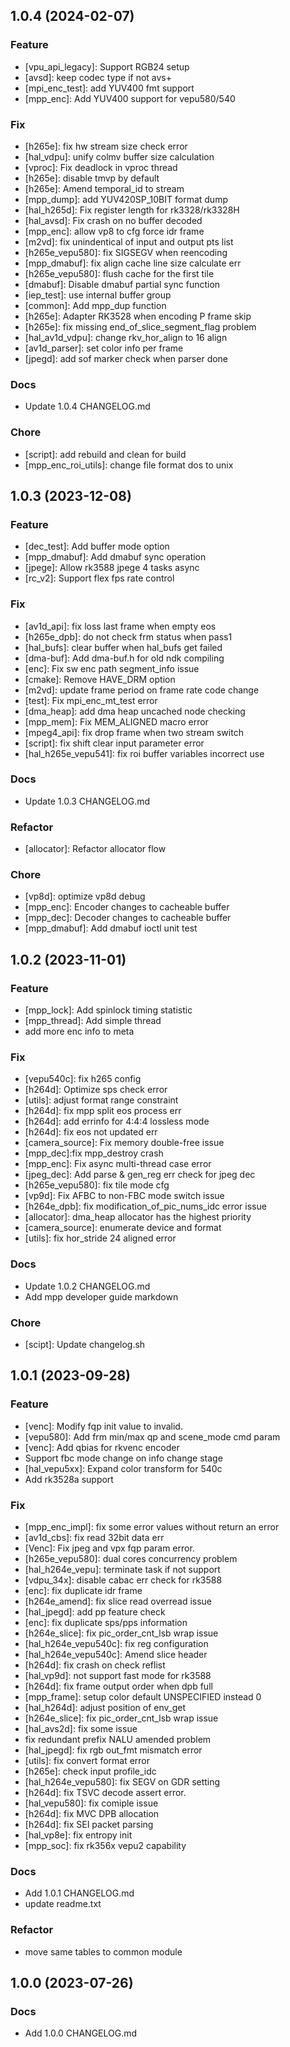 ## 1.0.4 (2024-02-07)
### Feature
- [vpu_api_legacy]: Support RGB24 setup
- [avsd]: keep codec type if not avs+
- [mpi_enc_test]: add YUV400 fmt support
- [mpp_enc]: Add YUV400 support for vepu580/540

### Fix
- [h265e]: fix hw stream size check error
- [hal_vdpu]: unify colmv buffer size calculation
- [vproc]: Fix deadlock in vproc thread
- [h265e]: disable tmvp by default
- [h265e]: Amend temporal_id to stream
- [mpp_dump]: add YUV420SP_10BIT format dump
- [hal_h265d]: Fix register length for rk3328/rk3328H
- [hal_avsd]: Fix crash on no buffer decoded
- [mpp_enc]: allow vp8 to cfg force idr frame
- [m2vd]: fix unindentical of input and output pts list
- [h265e_vepu580]: fix SIGSEGV when reencoding
- [mpp_dmabuf]: fix align cache line size calculate err
- [h265e_vepu580]: flush cache for the first tile
- [dmabuf]: Disable dmabuf partial sync function
- [iep_test]: use internal buffer group
- [common]: Add mpp_dup function
- [h265e]: Adapter RK3528 when encoding P frame skip
- [h265e]: fix missing end_of_slice_segment_flag problem
- [hal_av1d_vdpu]: change rkv_hor_align to 16 align
- [av1d_parser]: set color info per frame
- [jpegd]: add sof marker check when parser done

### Docs
- Update 1.0.4 CHANGELOG.md

### Chore
- [script]: add rebuild and clean for build
- [mpp_enc_roi_utils]: change file format dos to unix

## 1.0.3 (2023-12-08)
### Feature
- [dec_test]: Add buffer mode option
- [mpp_dmabuf]: Add dmabuf sync operation
- [jpege]: Allow rk3588 jpege 4 tasks async
- [rc_v2]: Support flex fps rate control

### Fix
- [av1d_api]: fix loss last frame when empty eos
- [h265e_dpb]: do not check frm status when pass1
- [hal_bufs]: clear buffer when hal_bufs get failed
- [dma-buf]: Add dma-buf.h for old ndk compiling
- [enc]: Fix sw enc path segment_info issue
- [cmake]: Remove HAVE_DRM option
- [m2vd]: update frame period on frame rate code change
- [test]: Fix mpi_enc_mt_test error
- [dma_heap]: add dma heap uncached node checking
- [mpp_mem]: Fix MEM_ALIGNED macro error
- [mpeg4_api]: fix drop frame when two stream switch
- [script]: fix shift clear input parameter error
- [hal_h265e_vepu541]: fix roi buffer variables incorrect use

### Docs
- Update 1.0.3 CHANGELOG.md

### Refactor
- [allocator]: Refactor allocator flow

### Chore
- [vp8d]: optimize vp8d debug
- [mpp_enc]: Encoder changes to cacheable buffer
- [mpp_dec]: Decoder changes to cacheable buffer
- [mpp_dmabuf]: Add dmabuf ioctl unit test

## 1.0.2 (2023-11-01)
### Feature
- [mpp_lock]: Add spinlock timing statistic
- [mpp_thread]: Add simple thread
- add more enc info to meta

### Fix
- [vepu540c]: fix h265 config
- [h264d]: Optimize sps check error
- [utils]: adjust format range constraint
- [h264d]: fix mpp split eos process err
- [h264d]: add errinfo for 4:4:4 lossless mode
- [h264d]: fix eos not updated err
- [camera_source]: Fix memory double-free issue
- [mpp_dec]:fix mpp_destroy crash
- [mpp_enc]: Fix async multi-thread case error
- [jpeg_dec]: Add parse & gen_reg err check for jpeg dec
- [h265e_vepu580]: fix tile mode cfg
- [vp9d]: Fix AFBC to non-FBC mode switch issue
- [h264e_dpb]: fix modification_of_pic_nums_idc error issue
- [allocator]: dma_heap allocator has the highest priority
- [camera_source]: enumerate device and format
- [utils]: fix hor_stride 24 aligned error

### Docs
- Update 1.0.2 CHANGELOG.md
- Add mpp developer guide markdown

### Chore
- [scipt]: Update changelog.sh

## 1.0.1 (2023-09-28)
### Feature
- [venc]: Modify fqp init value to invalid.
- [vepu580]: Add frm min/max qp and scene_mode cmd param
- [venc]: Add qbias for rkvenc encoder
- Support fbc mode change on info change stage
- [hal_vepu5xx]: Expand color transform for 540c
- Add rk3528a support

### Fix
- [mpp_enc_impl]: fix some error values without return an error
- [av1d_cbs]: fix read 32bit data err
- [Venc]: Fix jpeg and vpx fqp param error.
- [h265e_vepu580]: dual cores concurrency problem
- [hal_h264e_vepu]: terminate task if not support
- [vdpu_34x]: disable cabac err check for rk3588
- [enc]: fix duplicate idr frame
- [h264e_amend]: fix slice read overread issue
- [hal_jpegd]: add pp feature check
- [enc]: fix duplicate sps/pps information
- [h264e_slice]: fix pic_order_cnt_lsb wrap issue
- [hal_h264e_vepu540c]: fix reg configuration
- [hal_h264e_vepu540c]: Amend slice header
- [h264d]: fix crash on check reflist
- [hal_vp9d]: not support fast mode for rk3588
- [h264d]: fix frame output order when dpb full
- [mpp_frame]: setup color default UNSPECIFIED instead 0
- [hal_h264d]: adjust position of env_get
- [h264e_slice]: fix pic_order_cnt_lsb wrap issue
- [hal_avs2d]: fix some issue
- fix redundant prefix NALU amended problem
- [hal_jpegd]: fix rgb out_fmt mismatch error
- [utils]: fix convert format error
- [h265e]: check input profile_idc
- [hal_h264e_vepu580]: fix SEGV on GDR setting
- [h264d]: fix TSVC decode assert error.
- [hal_vepu580]: fix comiple issue
- [h264d]: fix MVC DPB allocation
- [h264d]: fix SEI packet parsing
- [hal_vp8e]: fix entropy init
- [mpp_soc]: fix rk356x vepu2 capability

### Docs
- Add 1.0.1 CHANGELOG.md
- update readme.txt

### Refactor
- move same tables to common module

## 1.0.0 (2023-07-26)
### Docs
- Add 1.0.0 CHANGELOG.md
